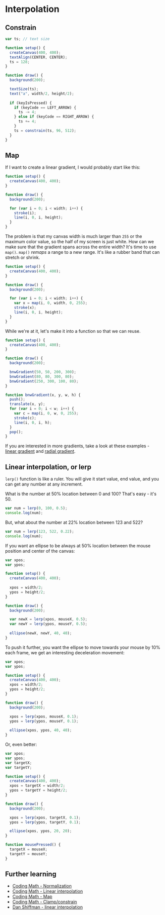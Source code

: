 # Interpolation

## Constrain
```js
var ts; // text size

function setup() {
  createCanvas(400, 400);
  textAlign(CENTER, CENTER);
  ts = 128;
}

function draw() {
  background(200);

  textSize(ts);
  text("a", width/2, height/2);
  
  if (keyIsPressed) {
    if (keyCode == LEFT_ARROW) {
      ts -= 4;
    } else if (keyCode == RIGHT_ARROW) {
      ts += 4;
    }
    ts = constrain(ts, 96, 512);
  }
}
```

## Map
If I want to create a linear gradient, I would probably start like this:
```js
function setup() {
  createCanvas(400, 400);
}

function draw() {
  background(200);

  for (var i = 0; i < width; i++) {
    stroke(i);
    line(i, 0, i, height);
  }
}
```
The problem is that my canvas width is much larger than `255` or the maximum color value, so the half of my screen is just white. How can we make sure that the gradient spans across the entire width? It's time to use `map()`. `map()` *remaps* a range to a new range. It's like a rubber band that can stretch or shrink.
```js
function setup() {
  createCanvas(400, 400);
}

function draw() {
  background(200);

  for (var i = 0; i < width; i++) {
    var x = map(i, 0, width, 0, 255);
    stroke(x);
    line(i, 0, i, height);
  }
}
```

While we're at it, let's make it into a function so that we can reuse.
```js
function setup() {
  createCanvas(400, 400);
}

function draw() {
  background(200);

  bnwGradient(50, 50, 200, 300);
  bnwGradient(80, 80, 300, 80);
  bnwGradient(250, 300, 100, 80);
}

function bnwGradient(x, y, w, h) {
  push();
  translate(x, y);
  for (var i = 0; i < w; i++) {
    var c = map(i, 0, w, 0, 255);
    stroke(c);
    line(i, 0, i, h);
  }
  pop();
}
```
If you are interested in more gradients, take a look at these examples - [linear gradient](https://p5js.org/examples/color-linear-gradient.html) and [radial gradient](https://p5js.org/examples/color-radial-gradient.html).

## Linear interpolation, or lerp
`lerp()` function is like a ruler. You will give it start value, end value, and you can get any number at any increment.

What is the number at 50% location between 0 and 100? That's easy - it's 50.
```js
var num = lerp(0, 100, 0.5);
console.log(num);
```
But, what about the number at 22% location between 123 and 522?
```js
var num = lerp(123, 522, 0.22);
console.log(num);
```

If you want an ellipse to be always at 50% location between the mouse position and center of the canvas:
```js
var xpos;
var ypos;

function setup() {
  createCanvas(400, 400);
  
  xpos = width/2;
  ypos = height/2;
}

function draw() {
  background(200);

  var newX = lerp(xpos, mouseX, 0.5);
  var newY = lerp(ypos, mouseY, 0.5);
  
  ellipse(newX, newY, 40, 40);
}
```

To push it further, you want the ellipse to move towards your mouse by 10% each frame, we get an interesting deceleration movement:

```js
var xpos;
var ypos;

function setup() {
  createCanvas(400, 400);
  xpos = width/2;
  ypos = height/2;
}

function draw() {
  background(200);

  xpos = lerp(xpos, mouseX, 0.1);
  ypos = lerp(ypos, mouseY, 0.1);
  
  ellipse(xpos, ypos, 40, 40);
}
```

Or, even better:
```js
var xpos;
var ypos;
var targetX;
var targetY;

function setup() {
  createCanvas(400, 400);
  xpos = targetX = width/2;
  ypos = targetY = height/2;
}

function draw() {
  background(200);

  xpos = lerp(xpos, targetX, 0.1);
  ypos = lerp(ypos, targetY, 0.1);

  ellipse(xpos, ypos, 20, 20);
}

function mousePressed() {
  targetX = mouseX;
  targetY = mouseY;
}
```


## Further learning
- [Coding Math - Normalization](http://www.codingmath.com/?p=27)
- [Coding Math - Linear interpolation](http://www.codingmath.com/?p=31)
- [Coding Math - Map](http://www.codingmath.com/?p=35)
- [Coding Math - Clamp/constrain](http://www.codingmath.com/?p=39)
- [Dan Shiffman - linear interpolation](https://www.youtube.com/watch?v=8uLVnM36XUc)

